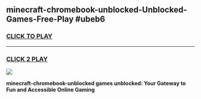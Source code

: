 
## minecraft-chromebook-unblocked-Unblocked-Games-Free-Play #ubeb6
<h3>
<a href="https://us.freeplayer.one?title=minecraft-chromebook-unblocked&ref=9M">CLICK TO PLAY</a></h3>
<hr>

<h3>
<a href="https://us.freeplayer.one?title=minecraft-chromebook-unblocked&ref=9M">CLICK 2 PLAY</a>
  
</h3>

<a href="https://us.freeplayer.one?title=minecraft-chromebook-unblocked&ref=9M"><img src="https://clearcache.store/games.png"></a>


**minecraft-chromebook-unblocked games unblocked: Your Gateway to Fun and Accessible Online Gaming**
